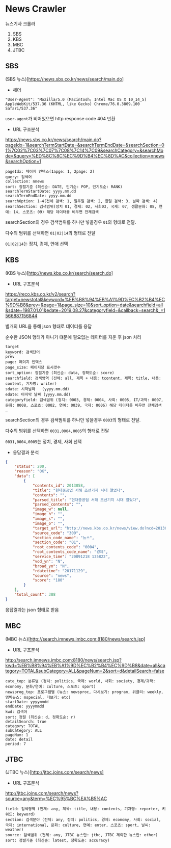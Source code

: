 # News Crawler

뉴스기사 크롤러

1. SBS
2. KBS
3. MBC
3. JTBC

## SBS

(SBS 뉴스)[https://news.sbs.co.kr/news/search/main.do]

* 헤더

```
"User-Agent": "Mozilla/5.0 (Macintosh; Intel Mac OS X 10_14_5) AppleWebKit/537.36 (KHTML, like Gecko) Chrome/76.0.3809.100 Safari/537.36"
```

`user-agent`가 비어있으면 http response code 404 반환

* URL 구조분석

https://news.sbs.co.kr/news/search/main.do?pageIdx=1&searchTermStartDate=&searchTermEndDate=&searchSection=01%7C02%7C03%7C07%7C08%7C14%7C09&searchCategory=&searchMode=&query=%ED%8C%8C%EC%9D%B4%EC%8D%AC&collection=nnews&searchOption=1

```
pageIdx: 페이지 인덱스(1apge: 1, 2page: 2)
query: 검색어
collection: nnews
sort: 정렬기준 (최신순: DATE, 인기순: POP, 인기도순: RANK)
searchTermStartDate: yyyy.mm.dd
searchTermEndDate: yyyy.mm.dd
searchOption: 1~4(전체 검색: 1, 일주일 검색: 2, 한달 검색: 3, 날짜 검색: 4)
searchSection: 검색범위(정치 01, 경제: 02, 사회03, 국제: 07, 생활문화: 08, 연예: 14, 스포츠: 09) 해당 데이터를 비우면 전체검색
```

searchSection의 경우 검색범위를 하나만 넣을경우 `01`의 형태로 전달. 

다수의 범위를 선택하면 `01|02|14`의 형태로 전달

`01|02|14`는 정치, 경제, 연애 선택


## KBS

(KBS 뉴스)[http://news.kbs.co.kr/search/search.do]

* URL 구조분석

https://reco.kbs.co.kr/v2/search?target=newstotal&keyword=%EB%B8%94%EB%A1%9D%EC%B2%B4%EC%9D%B8&prev=&page=1&page_size=10&sort_option=date&searchfield=all&sdate=1987.01.01&edate=2019.08.27&categoryfield=&callback=search&_=1566887156844

별개의 URL을 통해 json 형태로 데이터를 응답

순수한 JSON 형태가 아니기 떄문에 필요없는 데이터를 지운 후 json 처리

```
target
keyword: 검색단어
prev
page: 페이지 인덱스
page_size: 페이지당 표시갯수
sort_option: 정렬기중 (최신순: data, 정확도순: score)
searchfield: 검색영역 (전체: all, 제목 + 내용: tcontent, 제목: title, 내용: content, 기자명: writer)
sdate: 시작날짜   (yyyy.mm.dd)
edate: 마지막 날짜 (yyyy.mm.dd)
categoryfield: 검색범위 (정치: 0003, 경제: 0004, 사회: 0005, IT/과학: 0007, 문화: 0008, 스포츠: 0002, 연예: 0039, 국제: 0006) 해당 데이터를 비우면 전체검색
_
```

searchSection의 경우 검색범위를 하나만 넣을경우 `0003`의 형태로 전달. 

다수의 범위를 선택하면 `0031,0004,0005`의 형태로 전달

`0031,0004,0005`는 정치, 경제, 사회 선택

* 응답결과 분석

```json
{
    "status": 200,
    "reason": "OK",
    "data": [
        {
            "contents_id": 2013058,
            "title": "현대중공업 서해 조선기지 시대 열었다",
            "contents": "",
            "parsed_title": "현대중공업 서해 조선기지 시대 열었다",
            "parsed_contents": "",
            "image_w": null,
            "image_h": "",
            "image_s": "",
            "image_o": "",
            "target_url": "http://news.kbs.co.kr/news/view.do?ncd=2013058",
            "source_code": "300",
            "section_code_name": "뉴스",
            "section_code": "01",
            "root_contents_code": "0004",
            "root_contents_code_name": "경제",
            "service_time": "20091218 135822",
            "vod_yn": "N",
            "broad_yn": "N",
            "rdatetime": "20171129",
            "source": "news",
            "score": "180"
        }
    ],
    "total_count": 388
}
```

응답결과는 json 형태로 받음

## MBC 

(MBC 뉴스)[http://search.imnews.imbc.com:8180/news/search.jsp]


* URL 구조분석

http://search.imnews.imbc.com:8180/news/search.jsp?kwd=%EB%B8%94%EB%A1%9D%EC%B2%B4%EC%9D%B8&date=all&category=TOTAL&subCategory=ALL&pageNum=2&sort=d&detailSearch=false

```
cate_top: 분류별 (정치: politics, 국제: world, 사회: society, 경제/과학: economy, 문화/연예: culture, 스포츠: sport)
newsprog_top: 프로그램별 (뉴스: newsproc, 다시보기: program, 위클리: weekly, 엠빅뉴스: mspecial, 더보기: etc)
startDate: yyyymmdd
endDate: yyyymmdd
kwd: 검색어
sort: 정렬 (최신순: d, 정확도순: r)
detailSearch: true
category: TOTAL
subCategory: ALL
pageNum: 1
date: detail
period: 7
```


## JTBC

(JTBC 뉴스)[http://jtbc.joins.com/search/news]

* URL 구조분석

http://jtbc.joins.com/search/news?source=any&term=%EC%95%BC%EA%B5%AC

```
field: 검색영역 (전체: any, 제목: title, 내용: contents, 기자명: reporter, 키워드: keyword)
section: 검색분야 (전체: any, 정치: politics, 경제: economy, 사회: social, 국제: international, 문화: culture, 연예: enter, 스포츠: sport, 날씨: weather)
source: 검색범위 (전체: any, JTBC 뉴스만: jtbc, JTBC 제외한 뉴스만: other)
sort: 정렬기준 (최신순: latest, 정확도순: accuracy)
```
